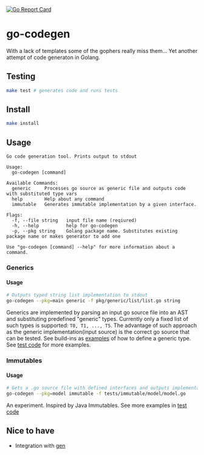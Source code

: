 [![Go Report Card](https://goreportcard.com/badge/github.com/nchern/go-codegen)](https://goreportcard.com/report/github.com/nchern/go-codegen)

# go-codegen

With a lack of templates some of the gophers really miss them...
Yet another attempt of code generaton in Golang.

## Testing
```bash
make test # generates code and runs tests
```

## Install
```bash
make install
```

## Usage
```text
Go code generation tool. Prints output to stdout

Usage:
  go-codegen [command]

Available Commands:
  generic     Processes go source as generic file and outputs code with substituted type vars
  help        Help about any command
  immutable   Generates immutable implementation by a given interface.

Flags:
  -f, --file string   input file name (reqiured)
  -h, --help          help for go-codegen
  -p, --pkg string    Golang package name. Substitutes existing package name or makes generator to add one

Use "go-codegen [command] --help" for more information about a command.
```

### Generics

#### Usage
```bash
# Outputs typed string list implementation to stdout
go-codegen --pkg=main generic -f pkg/generic/list/list.go string
```

Generics are implemented by parsing an input go source file into an AST and substituting predefined "generic" types. Currently only a fixed list of such types is supported: `T0, T1, ..., T5`. The advantage of such approach as the generic implementation(input source) is the correct go source that can be tested.
See build-ins as [examples](pkg/generic/list/list.go) of how to define a generic type.
See [test code](tests/generic) for more examples.

### Immutables

#### Usage
```bash
# Gets a .go source file with defined interfaces and outputs implementation along with builder class to create instances
go-codegen --pkg=model immutable -f tests/immutable/model/model.go
```

An experiment. Inspired by Java Immutables. See more examples in [test code](tests/immutable/)

## Nice to have

 * Integration with [gen](http://alikewise.com/gen/)
